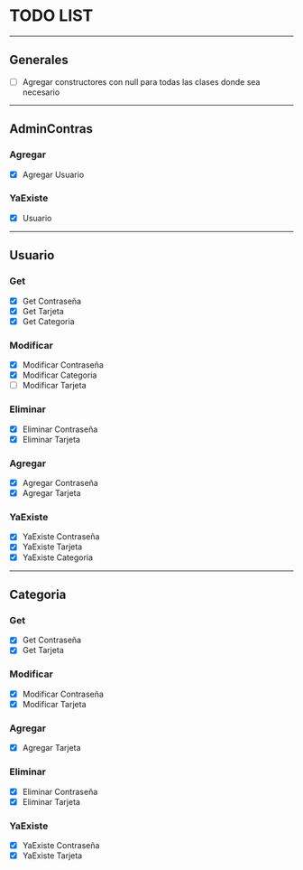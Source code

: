 # TODO LIST

---
## Generales

- [ ] Agregar constructores con null para todas las clases donde sea necesario

---
## AdminContras

### Agregar 
- [X] Agregar Usuario

### YaExiste
- [X] Usuario
---
## Usuario

### Get
- [X] Get Contraseña
- [X] Get Tarjeta
- [X] Get Categoria

### Modificar
- [X] Modificar Contraseña
- [X] Modificar Categoria
- [ ] Modificar Tarjeta

### Eliminar
- [X] Eliminar Contraseña
- [X] Eliminar Tarjeta

### Agregar
- [X] Agregar Contraseña
- [X] Agregar Tarjeta

### YaExiste
- [X] YaExiste Contraseña
- [X] YaExiste Tarjeta
- [X] YaExiste Categoria

---
## Categoria

### Get
- [X] Get Contraseña
- [X] Get Tarjeta

### Modificar
- [X] Modificar Contraseña
- [X] Modificar Tarjeta

### Agregar 
- [X] Agregar Tarjeta

### Eliminar 
- [X] Eliminar Contraseña
- [X] Eliminar Tarjeta

### YaExiste
- [X] YaExiste Contraseña
- [X] YaExiste Tarjeta
